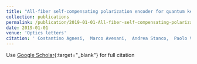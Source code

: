 ```yaml
---
title: "All-fiber self-compensating polarization encoder for quantum key distribution"
collection: publications
permalink: /publication/2019-01-01-All-fiber-self-compensating-polarization-encoder-for-quantum-key-distribution
date: 2019-01-01
venue: 'Optics letters'
citation: ' Costantino Agnesi,  Marco Avesani,  Andrea Stanco,  Paolo Villoresi,  Giuseppe Vallone, &quot;All-fiber self-compensating polarization encoder for quantum key distribution.&quot; Optics letters, 2019.'
---
```

Use [Google Scholar](https://scholar.google.com/scholar?q=All+fiber+self+compensating+polarization+encoder+for+quantum+key+distribution){:target="_blank"} for full citation